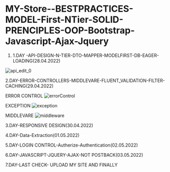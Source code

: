 # MY-Store--BESTPRACTICES-MODEL-First-NTier-SOLID-PRENCIPLES-OOP-Bootstrap-Javascript-Ajax-Jquery
1.  1.DAY -API-DESIGN-N-TIER-DTO-MAPPER-MODELFIRST-DB-EAGER-LOADING(28.04.2022)

![api_edit_0](https://user-images.githubusercontent.com/101343622/165672609-ff2365b5-0002-448f-93a0-3629086d16f6.gif)

2.DAY-ERROR-CONTROLLERS-MIDDLEVARE-FLUENT_VALIDATION-FILTER-CACHING(29.04.2022)

ERROR CONTROL
![errorControl](https://user-images.githubusercontent.com/101343622/165876626-fe68dfed-d53b-4db8-aac2-b3b15473fe0c.gif)

EXCEPTION
![exception](https://user-images.githubusercontent.com/101343622/165876744-c30f5bc6-98d4-4391-bfb8-3ddff7f6d64e.gif)

MIDDLEVARE
![middleware](https://user-images.githubusercontent.com/101343622/165876814-4d971a80-2bea-48e6-80be-cddd19a9c968.gif)


3.DAY-RESPONSIVE DESIGN(30.04.2022)


4.DAY-Data-Extraction(01.05.2022)


5.DAY-LOGIN CONTROL-Autherize-Authentication(02.05.2022)


6.DAY-JAVASCRIPT-JQUERY-AJAX-NOT POSTBACK(03.05.2022)


7.DAY-LAST CHECK- UPLOAD MY SITE AND FINALLY
